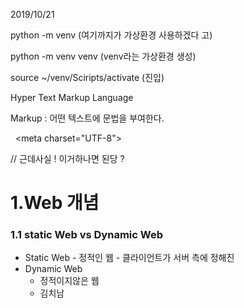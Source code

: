 2019/10/21



python -m venv (여기까지가 가상환경 사용하겠다 고)

python -m venv venv (venv라는 가상환경 생성)



source ~/venv/Sciripts/activate (진입)



Hyper Text Markup Language

Markup : 어떤 텍스트에 문법을 부여한다.



<!-- 1. DOCTYPE 문서 형식 선언부-->

<!DOCTYPE html>

<!-- 2. 문서 시작과 끝 지정-->

<!-- 2-1. lang : 스크린 리더, 검색 엔진 필터링 도움-->

<html lang = "ko">

<!-- 3. head : 브라우저에게 건네줄 정보-->

<head>

  <meta charset="UTF-8">

 <title>인트로 페이지</title>

</head>

<!-- 4. body : 실제 사용자가 볼 내용-->

<body>



</body>

</html>

// 근데사실 ! 이거하나면 된당 ?



<h1> 1.Web 개념</h1>

<h3> 1.1 static Web vs Dynamic Web </h3>

  - Static Web
    		- 정적인 웹
    		- 클라이언트가 서버 측에 정해진
- Dynamic Web
  - 정적이지않은 웹
  - 김치남